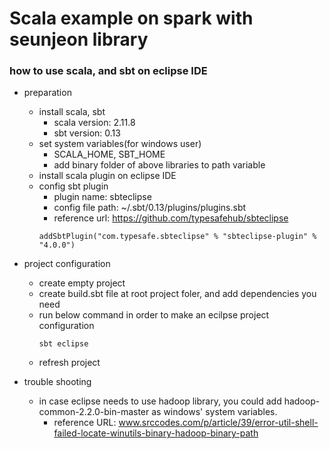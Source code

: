 # Scala example on spark with seunjeon library

### how to use scala, and sbt on eclipse IDE
 - preparation
   * install scala, sbt
     - scala version: 2.11.8
     - sbt version: 0.13
   * set system variables(for windows user)
     - SCALA_HOME, SBT_HOME
     - add binary folder of above libraries to path variable
   * install scala plugin on eclipse IDE
   * config sbt plugin
     - plugin name: sbteclipse
     - config file path: ~/.sbt/0.13/plugins/plugins.sbt
     - reference url: https://github.com/typesafehub/sbteclipse
     <pre><code>addSbtPlugin("com.typesafe.sbteclipse" % "sbteclipse-plugin" % "4.0.0")</code></pre>
 
 - project configuration
   * create empty project
   * create build.sbt file at root project foler, and add dependencies you need
   * run below command in order to make an ecilpse project configuration
     <pre><code>sbt eclipse</code></pre>
   * refresh project

 - trouble shooting
   * in case eclipse needs to use hadoop library, you could add hadoop-common-2.2.0-bin-master as windows' system variables.
      - reference URL: www.srccodes.com/p/article/39/error-util-shell-failed-locate-winutils-binary-hadoop-binary-path
    
